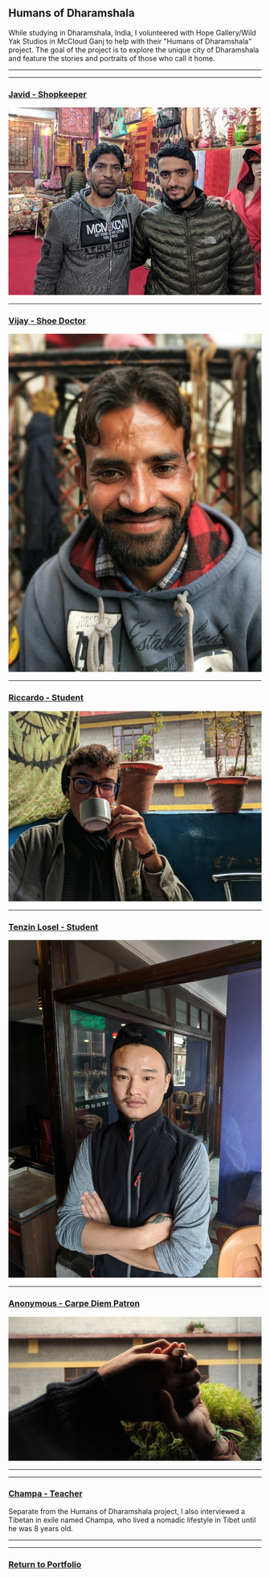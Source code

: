 ## Humans of Dharamshala
While studying in Dharamshala, India, I volunteered with Hope Gallery/Wild Yak Studios in McCloud Ganj to help with their "Humans of Dharamshala" project. The goal of the project is to explore the unique city of Dharamshala and feature the stories and portraits of those who call it home. 

---
---

### [Javid - Shopkeeper](/pages/javid.md)
![Javid](images/javid.jpg)

---

### [Vijay - Shoe Doctor](/pages/vijay.md)
![Vijay](images/vijay1.jpg)

---

### [Riccardo - Student](/pages/riccardo.md)
![Riccardo](images/riccardo.jpeg)

---

### [Tenzin Losel - Student](/pages/tenzin_losel.md)
![Tenzin Losel](images/tenzin-losel.jpg)

---

### [Anonymous - Carpe Diem Patron](/pages/carpe_diem.md)
![anonymous](images/carpe-diem.jpeg)

---
---

### [Champa - Teacher](/pages/champa.md)
Separate from the Humans of Dharamshala project, I also interviewed a Tibetan in exile named Champa, who lived a nomadic lifestyle in Tibet until he was 8 years old.

---
---
### [Return to Portfolio](/index.md)
